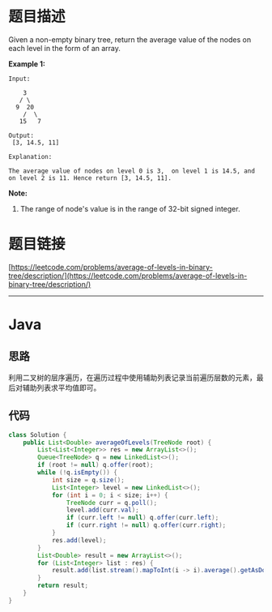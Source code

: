 # 题目描述

Given a non-empty binary tree, return the average value of the nodes on each level in the form of an array.

**Example 1:**  


```
Input:

    3
   / \
  9  20
    /  \
   15   7

Output:
 [3, 14.5, 11]

Explanation:

The average value of nodes on level 0 is 3,  on level 1 is 14.5, and on level 2 is 11. Hence return [3, 14.5, 11].

```



**Note:**  


1. The range of node's value is in the range of 32-bit signed integer.

# 题目链接

[https://leetcode.com/problems/average-of-levels-in-binary-tree/description/](https://leetcode.com/problems/average-of-levels-in-binary-tree/description/)

---

# Java

## 思路

利用二叉树的层序遍历，在遍历过程中使用辅助列表记录当前遍历层数的元素，最后对辅助列表求平均值即可。

## 代码

```java
class Solution {
    public List<Double> averageOfLevels(TreeNode root) {
        List<List<Integer>> res = new ArrayList<>();
        Queue<TreeNode> q = new LinkedList<>();
        if (root != null) q.offer(root);
        while (!q.isEmpty()) {
            int size = q.size();
            List<Integer> level = new LinkedList<>();
            for (int i = 0; i < size; i++) {
                TreeNode curr = q.poll();
                level.add(curr.val);
                if (curr.left != null) q.offer(curr.left);
                if (curr.right != null) q.offer(curr.right);
            }
            res.add(level);
        }
        List<Double> result = new ArrayList<>();
        for (List<Integer> list : res) {
            result.add(list.stream().mapToInt(i -> i).average().getAsDouble());
        }
        return result;
    }
}
```



